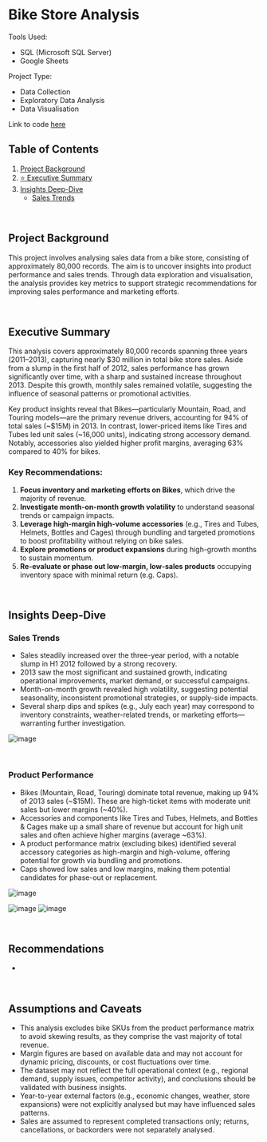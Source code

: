 # **Bike Store Analysis**

Tools Used: 
* SQL (Microsoft SQL Server)
* Google Sheets

Project Type:
* Data Collection
* Exploratory Data Analysis
* Data Visualisation

Link to code [here]()

## **Table of Contents**
1. [Project Background](#project-background)  
2. [⭐ Executive Summary](#executive-summary)  
3. [Insights Deep-Dive](#insights-deep-dive)  
   - [Sales Trends](#sales-trends)  

<br>

## **Project Background**
This project involves analysing sales data from a bike store, consisting of approximately 80,000 records. The aim is to uncover insights into product performance and sales trends. Through data exploration and visualisation, the analysis provides key metrics to support strategic recommendations for improving sales performance and marketing efforts.

<br>

## **Executive Summary**
This analysis covers approximately 80,000 records spanning three years (2011–2013), capturing nearly $30 million in total bike store sales. Aside from a slump in the first half of 2012, sales performance has grown significantly over time, with a sharp and sustained increase throughout 2013. Despite this growth, monthly sales remained volatile, suggesting the influence of seasonal patterns or promotional activities.

Key product insights reveal that Bikes—particularly Mountain, Road, and Touring models—are the primary revenue drivers, accounting for 94% of total sales (~$15M) in 2013. In contrast, lower-priced items like Tires and Tubes led unit sales (~16,000 units), indicating strong accessory demand. Notably, accessories also yielded higher profit margins, averaging 63% compared to 40% for bikes.

### Key Recommendations:
1. **Focus inventory and marketing efforts on Bikes**, which drive the majority of revenue.
2. **Investigate month-on-month growth volatility** to understand seasonal trends or campaign impacts.
3. **Leverage high-margin high-volume accessories** (e.g., Tires and Tubes, Helmets, Bottles and Cages) through bundling and targeted promotions to boost profitability without relying on bike sales.
4. **Explore promotions or product expansions** during high-growth months to sustain momentum.
5. **Re-evaluate or phase out low-margin, low-sales products** occupying inventory space with minimal return (e.g. Caps).

<br>

## **Insights Deep-Dive**

### **Sales Trends**
- Sales steadily increased over the three-year period, with a notable slump in H1 2012 followed by a strong recovery.
- 2013 saw the most significant and sustained growth, indicating operational improvements, market demand, or successful campaigns.
- Month-on-month growth revealed high volatility, suggesting potential seasonality, inconsistent promotional strategies, or supply-side impacts.
- Several sharp dips and spikes (e.g., July each year) may correspond to inventory constraints, weather-related trends, or marketing efforts—warranting further investigation.

![image](https://github.com/user-attachments/assets/8b8ddfa7-d2a0-44a8-8ac3-d65b61e68f48)


<br>

### **Product Performance**
- Bikes (Mountain, Road, Touring) dominate total revenue, making up 94% of 2013 sales (~$15M). These are high-ticket items with moderate unit sales but lower margins (~40%).
- Accessories and components like Tires and Tubes, Helmets, and Bottles & Cages make up a small share of revenue but account for high unit sales and often achieve higher margins (average ~63%).
- A product performance matrix (excluding bikes) identified several accessory categories as high-margin and high-volume, offering potential for growth via bundling and promotions. 
- Caps showed low sales and low margins, making them potential candidates for phase-out or replacement.

![image](https://github.com/user-attachments/assets/236883dc-444b-4230-bf5a-02834f3e0a5b)

![image](https://github.com/user-attachments/assets/5699011c-94cf-4352-ade8-d985633f3b02)
![image](https://github.com/user-attachments/assets/d4df41e7-c6e9-49c9-8c05-d527af544010)


<br>

## **Recommendations**
- 

<br>

## **Assumptions and Caveats**
- This analysis excludes bike SKUs from the product performance matrix to avoid skewing results, as they comprise the vast majority of total revenue.
- Margin figures are based on available data and may not account for dynamic pricing, discounts, or cost fluctuations over time.
- The dataset may not reflect the full operational context (e.g., regional demand, supply issues, competitor activity), and conclusions should be validated with business insights.
- Year-to-year external factors (e.g., economic changes, weather, store expansions) were not explicitly analysed but may have influenced sales patterns.
- Sales are assumed to represent completed transactions only; returns, cancellations, or backorders were not separately analysed.
